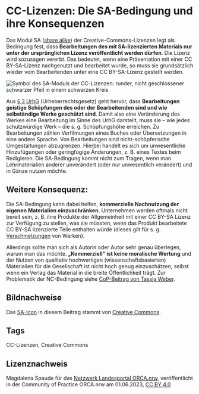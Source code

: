 
# CC-Lizenzen: Die SA-Bedingung und ihre Konsequenzen
 
Das Modul SA ([share alike](https://creativecommons.org/licenses/by-sa/4.0/deed.de)) der Creative-Commons-Lizenzen legt als Bedingung fest, dass **Bearbeitungen des mit SA-lizenzierten Materials nur unter der ursprünglichen Lizenz veröffentlicht werden dürfen**.  Die Lizenz wird sozusagen vererbt. Das bedeutet, wenn eine Präsentation  mit einer CC BY-SA-Lizenz nachgenutzt und bearbeitet wurde, so muss sie  grundsätzlich wieder vom Bearbeitenden unter eine CC BY-SA-Lizenz  gestellt werden.

![Symbol des SA-Moduls der CC-Lizenzen: runder, nicht geschlossener schwarzer Pfeil in einem schwarzen Kreis](https://mirrors.creativecommons.org/presskit/icons/sa.svg)


Aus [§ 3 UrhG](https://www.gesetze-im-internet.de/urhg/__3.html) (Urheberrechtsgesetz) geht hervor, dass **Bearbeitungen geistige Schöpfungen des oder der Bearbeitenden sind und wie selbständige Werke geschützt sind**.  Damit also eine Veränderung des Werkes eine Bearbeitung im Sinne des  UrhG darstellt, muss sie – wie jedes schutzwürdige Werk – die s. g.  Schöpfungshöhe erreichen. Zu Bearbeitungen zählen Verfilmungen eines  Buches oder Übersetzungen in eine andere Sprache. Von Bearbeitungen sind  nicht-schöpferische Umgestaltungen abzugrenzen. Hierbei handelt es sich  um unwesentliche Hinzufügungen oder geringfügige Änderungen, z. B.  eines Textes beim Redigieren. Die SA-Bedingung kommt nicht zum Tragen,  wenn man Lehrmaterialien anderer unverändert (oder nur unwesentlich  verändert) und in Gänze nutzen möchte.
 
## Weitere Konsequenz:
 
Die SA-Bedingung kann dabei helfen, **kommerzielle Nachnutzung der eigenen Materialien einzuschränken**.  Unternehmen werden oftmals nicht bereit sein, z. B. ihre Produkte der  Allgemeinheit mit einer CC BY-SA Lizenz zur Verfügung zu stellen, was  sie müssten, wenn das Produkt bearbeitete CC BY-SA lizenzierte Teile  enthalten würde (dieses gilt für s. g. [Verschmelzungen](https://irights.info/artikel/kombinieren-bearbeiten-remixen-oer-richtig-verwenden/28560) von Werken).
 
Allerdings sollte man sich als Autorin oder Autor sehr genau überlegen, warum man das möchte. **„Kommerziell“ ist keine moralische Wertung**  und der Nutzen von qualitativ hochwertigen (wissenschaftsbasierten)  Materialien für die Gesellschaft ist nicht hoch genug einzuschätzen,  selbst wenn ein Verlag das Material in die breite Öffentlichkeit trägt.  Zur Problematik der NC-Bedingung siehe [CoP-Beitrag von Tassja Weber](https://community.orca.nrw/content/perma?id=79379).
 
## Bildnachweise
Das [SA-Icon](https://mirrors.creativecommons.org/presskit/icons/sa.xlarge.png) in diesem Beitrag stammt von [Creative Commons](https://creativecommons.org/about/downloads/).
## Tags
CC-Lizenzen, Creative Commons
## Lizenznachweis
Magdalena Spaude für das <a href="http://www.orca.nrw/ueber-uns/netzwerk" target="_blank">Netzwerk Landesportal ORCA.nrw</a>, veröffentlicht in der Community of Practice ORCA.nrw am 01.06.2023, <a href="https://creativecommons.org/licenses/by/4.0/" target="_blank">CC BY 4.0</a>
